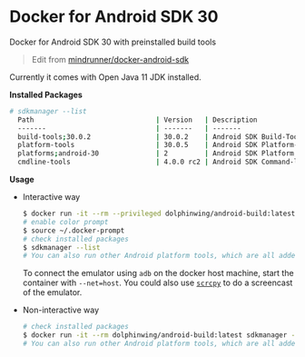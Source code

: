 # Docker for Android SDK 30

Docker for Android SDK 30 with preinstalled build tools

> Edit from [mindrunner/docker-android-sdk](https://github.com/mindrunner/docker-android-sdk)

Currently it comes with Open Java 11 JDK installed.

**Installed Packages**
```bash
# sdkmanager --list
  Path                              | Version   | Description                       | Location
  -------                           | -------   | -------                           | -------
  build-tools;30.0.2                | 30.0.2    | Android SDK Build-Tools 30.0.2    | build-tools/30.0.2/
  platform-tools                    | 30.0.5    | Android SDK Platform-Tools        | platform-tools/
  platforms;android-30              | 2         | Android SDK Platform 30           | platforms/android-30/
  cmdline-tools                     | 4.0.0 rc2 | Android SDK Command-line Tools    | cmdline-tools/
```

**Usage**

- Interactive way
  ```bash
  $ docker run -it --rm --privileged dolphinwing/android-build:latest bash
  # enable color prompt
  $ source ~/.docker-prompt
  # check installed packages
  $ sdkmanager --list
  # You can also run other Android platform tools, which are all added to the PATH environment variable
  ```

  To connect the emulator using `adb` on the docker host machine, start the container with `--net=host`.
  You could also use [`scrcpy`](https://github.com/Genymobile/scrcpy) to do a screencast of the emulator.

- Non-interactive way
  ```bash
  # check installed packages
  $ docker run -it --rm dolphinwing/android-build:latest sdkmanager --list
  # You can also run other Android platform tools, which are all added to the PATH environment variable
  ```
